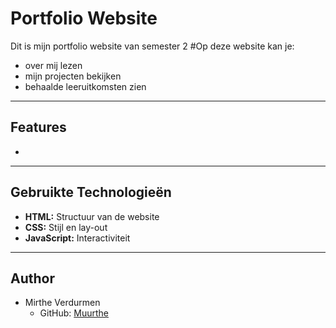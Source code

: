 # Portfolio Website

Dit is mijn portfolio website van semester 2 
#Op deze website kan je:
- over mij lezen
- mijn projecten bekijken
- behaalde leeruitkomsten zien
  
***

## Features
+ 

***

## Gebruikte Technologieën
- **HTML:** Structuur van de website
- **CSS:** Stijl en lay-out
- **JavaScript:** Interactiviteit

***

## Author
- Mirthe Verdurmen
  - GitHub: [Muurthe](https://github.com/Muurthe)
